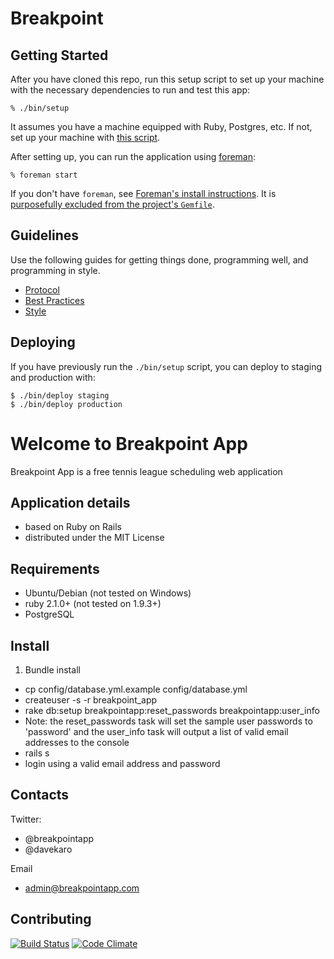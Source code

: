 # Breakpoint

## Getting Started

After you have cloned this repo, run this setup script to set up your machine
with the necessary dependencies to run and test this app:

    % ./bin/setup

It assumes you have a machine equipped with Ruby, Postgres, etc. If not, set up
your machine with [this script].

[this script]: https://github.com/thoughtbot/laptop

After setting up, you can run the application using [foreman]:

    % foreman start

If you don't have `foreman`, see [Foreman's install instructions][foreman]. It
is [purposefully excluded from the project's `Gemfile`][exclude].

[foreman]: https://github.com/ddollar/foreman
[exclude]: https://github.com/ddollar/foreman/pull/437#issuecomment-41110407

## Guidelines

Use the following guides for getting things done, programming well, and
programming in style.

* [Protocol](http://github.com/thoughtbot/guides/blob/master/protocol)
* [Best Practices](http://github.com/thoughtbot/guides/blob/master/best-practices)
* [Style](http://github.com/thoughtbot/guides/blob/master/style)

## Deploying

If you have previously run the `./bin/setup` script,
you can deploy to staging and production with:

    $ ./bin/deploy staging
    $ ./bin/deploy production


# Welcome to Breakpoint App

Breakpoint App is a free tennis league scheduling web application

## Application details

* based on Ruby on Rails
* distributed under the MIT License

## Requirements

* Ubuntu/Debian (not tested on Windows)
* ruby 2.1.0+ (not tested on 1.9.3+)
* PostgreSQL

## Install

1. Bundle install
* cp config/database.yml.example config/database.yml
* createuser -s -r breakpoint_app
* rake db:setup breakpointapp:reset_passwords breakpointapp:user_info
* Note: the reset_passwords task will set the sample user passwords to 'password' and the user_info task will output a list of valid email addresses to the console
* rails s
* login using a valid email address and password

## Contacts

Twitter:

 * @breakpointapp
 * @davekaro

Email

 * admin@breakpointapp.com

## Contributing

[![Build Status](https://travis-ci.org/davekaro/breakpoint-app.png?branch=master)](https://travis-ci.org/davekaro/breakpoint-app)
[![Code Climate](https://codeclimate.com/github/davekaro/breakpoint-app.png)](https://codeclimate.com/github/davekaro/breakpoint-app)

